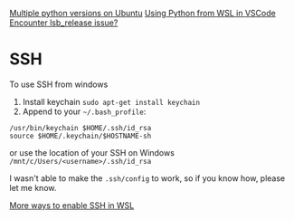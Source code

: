 [Multiple python versions on Ubuntu][1]
[Using Python from WSL in VSCode][2]
[Encounter lsb_release issue?][3]

# SSH
To use SSH from windows
1. Install keychain `sudo apt-get install keychain`
2. Append to your `~/.bash_profile`: 
```
/usr/bin/keychain $HOME/.ssh/id_rsa
source $HOME/.keychain/$HOSTNAME-sh
```
or use the location of your SSH on Windows `/mnt/c/Users/<username>/.ssh/id_rsa`

I wasn't able to make the `.ssh/config` to work, so if you know how, please let me know.

[More ways to enable SSH in WSL][4]

[1]: https://hackersandslackers.com/multiple-versions-python-ubuntu/
[2]: https://docs.microsoft.com/en-us/windows/python/web-frameworks
[3]: https://stackoverflow.com/questions/44967202/pip-is-showing-error-lsb-release-a-returned-non-zero-exit-status-1
[4]: https://pscheit.medium.com/use-an-ssh-agent-in-wsl-with-your-ssh-setup-in-windows-10-41756755993e